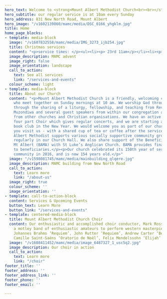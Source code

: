 ```yaml
---
hero_text: Welcome to <strong>Mount Albert Methodist Church<br><br></strong>
hero_subtitle: our regular service is at 10am every Sunday
hero_address: 831 New North Road, Mount Albert
hero_image: "/v1602139860/mamc/media/DSC_0166_yhgklm.jpg"
title: Home
home_page_blocks:
- template: media-block
  image: "/v1607832558/mamc/media/IMG_3273_ijb254.jpg"
  title: Christmas services
  content: "<p>service times: </p><ul><li><p> 23rd 11am</p></li><li><p>24th 12pm</p></li></ul>"
  image_description: MAMC advent
  image_right: false
  image_orientation: landscape
  call_to_action:
    text: See all services
    link: "/services-and-events"
  colour_scheme: light
- template: media-block
  title: About our Church
  content: "<p>Mount Albert Methodist Church is a friendly, welcoming congregation
    who meet together on Sunday mornings at 10 am. We worship God through music, acclamation
    through the sharing of a liturgy, fellowship, and teaching from Reverend Amos
    Muzondiwa and several guest speakers from within our congregation and invited
    from other churches and Christian organisations. We have an active Sunday School,
    four part Choir which gives regular concerts, and we are starting a Christian
    book club in the New Year. We would welcome you as part of our church family when
    you visit us - with a shared cup of tea or coffee after the service.</p><p>Mount
    Albert Methodist supports various socially supportive community groups who meet
    regularly in our Church Hall. We also share support of the Beneficiaries Advocacy
    Mt Albert (BAMA) with St Luke’s Anglican Church. BAMA provides financial advice
    to beneficiaries.</p><p>Our church celebrated its 150th year of service to the
    community in 2016, and is now 154 years old.</p>"
  image: "/v1598081745/mamc/media/mainbuilding_qlqere.jpg"
  image_description: MAMC building from New North Road
  call_to_action:
    text: Learn more
    link: "/about-us"
  image_right: true
  colour_scheme: ''
  image_orientation: ''
- template: call-to-action-block
  content: Services & Upcoming Events
  button_text: Learn More
  button_link: "/services-and-events"
- template: centered-media-block
  title: Mount Albert Methodist Church Choir
  content: Our enthusiastic and accomplished choir conductor, Mark Rosser, encourages
    a motley band of enthusiastic amateurs to perform western masterpieces such as
    Johannes Brahms ‘Requiem’, John Rutter ‘Requiem’, Andrew Carter ‘Benedicite’,
    Camille Saint-Saëns ‘Oratorio de Noël’, Felix Mendelssohn ‘Elijah’
  image: "/v1608411452/mamc/media/image_6487327_1_usc5q2.jpg"
  image_description: Our choir in action
  call_to_action:
    text: Learn more
    link: "/choir"
footer_title: ''
footer_address: ''
footer_address_link: ''
footer_phone: ''
footer_email: ''

---
```

